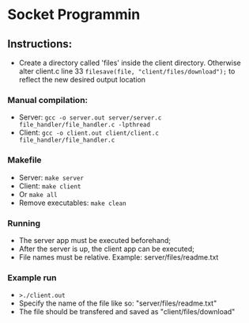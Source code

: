 # Socket Programmin

## Instructions:
* Create a directory called 'files' inside the client directory. Otherwise alter client.c line 33 `filesave(file, "client/files/download");`
to reflect the new desired output location
### Manual compilation:
* Server: `gcc -o server.out server/server.c file_handler/file_handler.c -lpthread`
* Client: `gcc -o client.out client/client.c file_handler/file_handler.c`

### Makefile
* Server: `make server`
* Client: `make client`
* Or `make all`
* Remove executables: `make clean`

### Running
* The server app must be executed beforehand;
* After the server is up, the client app can be executed;
* File names must be relative. Example: server/files/readme.txt

### Example run
* `>./client.out`
* Specify the name of the file like so: "server/files/readme.txt"
* The file should be transfered and saved as "client/files/download"
